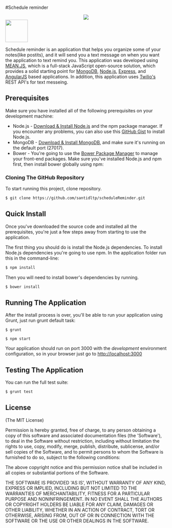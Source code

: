 
#Schedule reminder
<div style="text-align:center">
<img src="http://meanjs.org/img/logo-small.png"></div>  <img src="https://www.twilio.com/marketing/bundles/marketing/img/favicons/favicon.ico" height="70px" weight="70px">

Schedule reminder is an application that helps you organize some of your notes(like postits), and it will send you a text message on when you want the application to text remind you. This application was developed using [MEAN.JS](https://meanjs.org/), which is a full-stack JavaScript open-source solution, which provides a solid starting point for [MongoDB](http://www.mongodb.org/), [Node.js](http://www.nodejs.org/), [Express](http://expressjs.com/), and [AngularJS](http://angularjs.org/) based applications. In addition, this application uses [Twilio's](https://www.twilio.com/) REST API's for text messeing.


## Prerequisites
Make sure you have installed all of the following prerequisites on your development machine:
* Node.js - [Download & Install Node.js](http://www.nodejs.org/download/) and the npm package manager. If you encounter any problems, you can also use this [GitHub Gist](https://gist.github.com/isaacs/579814) to install Node.js.
* MongoDB - [Download & Install MongoDB](http://www.mongodb.org/downloads), and make sure it's running on the default port (27017).
* Bower - You're going to use the [Bower Package Manager](http://bower.io/) to manage your front-end packages. Make sure you've installed Node.js and npm first, then install bower globally using npm:



### Cloning The GitHub Repository
To start running this project, clone repository.

```bash
$ git clone https://github.com/santidltp/scheduleReminder.git
```

 
## Quick Install
Once you've downloaded the source code and installed all the prerequisites, you're just a few steps away from starting to use the application.

The first thing you should do is install the Node.js dependencies. To install Node.js dependencies you're going to use npm. In the application folder run this in the command-line:

```bash
$ npm install
```

Then you will need to install bower's dependencies by running.

```bash
$ bower install
```


## Running The Application
After the install process is over, you'll be able to run your application using Grunt, just run grunt default task:

```
$ grunt
```
```
$ npm start
```

Your application should run on port 3000 with the *development* environment configuration, so in your browser just go to [http://localhost:3000](http://localhost:3000)


## Testing The Application
You can run the full test suite:

```bash
$ grunt test
```

## License
(The MIT License)

Permission is hereby granted, free of charge, to any person obtaining
a copy of this software and associated documentation files (the
'Software'), to deal in the Software without restriction, including
without limitation the rights to use, copy, modify, merge, publish,
distribute, sublicense, and/or sell copies of the Software, and to
permit persons to whom the Software is furnished to do so, subject to
the following conditions:

The above copyright notice and this permission notice shall be
included in all copies or substantial portions of the Software.

THE SOFTWARE IS PROVIDED 'AS IS', WITHOUT WARRANTY OF ANY KIND,
EXPRESS OR IMPLIED, INCLUDING BUT NOT LIMITED TO THE WARRANTIES OF
MERCHANTABILITY, FITNESS FOR A PARTICULAR PURPOSE AND NONINFRINGEMENT.
IN NO EVENT SHALL THE AUTHORS OR COPYRIGHT HOLDERS BE LIABLE FOR ANY
CLAIM, DAMAGES OR OTHER LIABILITY, WHETHER IN AN ACTION OF CONTRACT,
TORT OR OTHERWISE, ARISING FROM, OUT OF OR IN CONNECTION WITH THE
SOFTWARE OR THE USE OR OTHER DEALINGS IN THE SOFTWARE.

